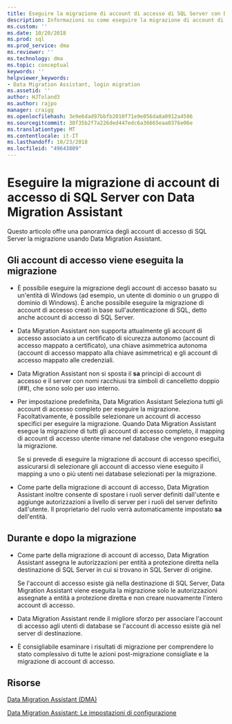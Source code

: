 ```yaml
---
title: Eseguire la migrazione di account di accesso di SQL Server con Data Migration Assistant | Microsoft Docs
description: Informazioni su come eseguire la migrazione di account di accesso di SQL Server con Data Migration Assistant
ms.custom: ''
ms.date: 10/20/2018
ms.prod: sql
ms.prod_service: dma
ms.reviewer: ''
ms.technology: dma
ms.topic: conceptual
keywords: ''
helpviewer_keywords:
- Data Migration Assistant, login migration
ms.assetid: ''
author: HJToland3
ms.author: rajpo
manager: craigg
ms.openlocfilehash: 3e9e6dad97bbfb2010f71e9e056da8a0912a4506
ms.sourcegitcommit: 38f35b2f7a226ded447edc6a36665eaa0376e06e
ms.translationtype: MT
ms.contentlocale: it-IT
ms.lasthandoff: 10/23/2018
ms.locfileid: "49643809"
---
```

# <a name="migrate-sql-server-logins-with-data-migration-assistant"></a>Eseguire la migrazione di account di accesso di SQL Server con Data Migration Assistant

Questo articolo offre una panoramica degli account di accesso di SQL Server la migrazione usando Data Migration Assistant. 

## <a name="which-logins-are-migrated"></a>Gli account di accesso viene eseguita la migrazione

- È possibile eseguire la migrazione degli account di accesso basato su un'entità di Windows (ad esempio, un utente di dominio o un gruppo di dominio di Windows). È anche possibile eseguire la migrazione di account di accesso creati in base sull'autenticazione di SQL, detto anche account di accesso di SQL Server.

- Data Migration Assistant non supporta attualmente gli account di accesso associato a un certificato di sicurezza autonomo (account di accesso mappato a certificato), una chiave asimmetrica autonoma (account di accesso mappato alla chiave asimmetrica) e gli account di accesso mappato alle credenziali.

- Data Migration Assistant non si sposta il **sa** principi di account di accesso e il server con nomi racchiusi tra simboli di cancelletto doppio (\#\#), che sono solo per uso interno.

- Per impostazione predefinita, Data Migration Assistant Seleziona tutti gli account di accesso completo per eseguire la migrazione. Facoltativamente, è possibile selezionare un account di accesso specifici per eseguire la migrazione. Quando Data Migration Assistant esegue la migrazione di tutti gli account di accesso completo, il mapping di account di accesso utente rimane nel database che vengono eseguita la migrazione. 

  Se si prevede di eseguire la migrazione di account di accesso specifici, assicurarsi di selezionare gli account di accesso viene eseguito il mapping a uno o più utenti nei database selezionati per la migrazione.

- Come parte della migrazione di account di accesso, Data Migration Assistant inoltre consente di spostare i ruoli server definiti dall'utente e aggiunge autorizzazioni a livello di server per i ruoli del server definito dall'utente. Il proprietario del ruolo verrà automaticamente impostato **sa** dell'entità.

## <a name="during-and-after-migration"></a>Durante e dopo la migrazione

- Come parte della migrazione di account di accesso, Data Migration Assistant assegna le autorizzazioni per entità a protezione diretta nella destinazione di SQL Server in cui si trovano in SQL Server di origine. 

  Se l'account di accesso esiste già nella destinazione di SQL Server, Data Migration Assistant viene eseguita la migrazione solo le autorizzazioni assegnate a entità a protezione diretta e non creare nuovamente l'intero account di accesso.

- Data Migration Assistant rende il migliore sforzo per associare l'account di accesso agli utenti di database se l'account di accesso esiste già nel server di destinazione.

- È consigliabile esaminare i risultati di migrazione per comprendere lo stato complessivo di tutte le azioni post-migrazione consigliate e la migrazione di account di accesso.

## <a name="resources"></a>Risorse

[Data Migration Assistant (DMA)](../dma/dma-overview.md)

[Data Migration Assistant: Le impostazioni di configurazione](../dma/dma-configurationsettings.md)
